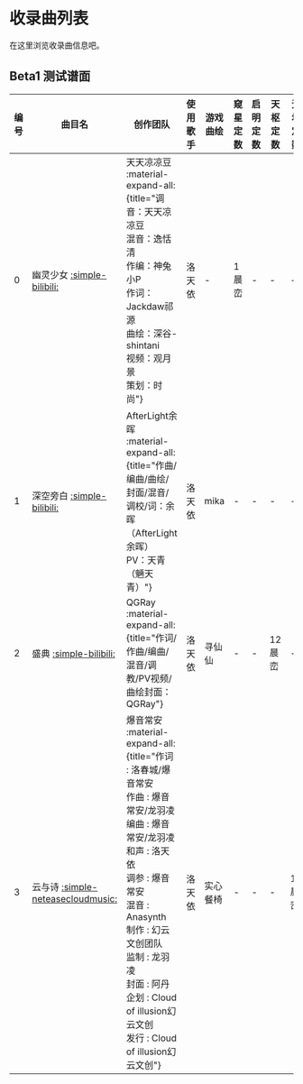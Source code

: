# 收录曲列表

在这里浏览收录曲信息吧。

## Beta1 测试谱面

| 编号 | 曲目名 | 创作团队 | 使用歌手 | 游戏曲绘 | 窥星定数 | 启明定数 | 天枢定数 | 无垠定数 |
| --- | --- | --- | --- | --- | --- | --- | --- | --- |
| 0 | 幽灵少女 [:simple-bilibili:](https://www.bilibili.com/video/BV1qX4y1w7k3) | 天天凉凉豆 :material-expand-all:{title="调音：天天凉凉豆<br>混音：逸恬清<br>作编：神兔小P<br>作词：Jackdaw祁源<br>曲绘：深谷-shintani<br>视频：观月景<br>策划：时尚"} | 洛天依 | - | 1 晨峦 | - | - | - |
| 1 | 深空旁白 [:simple-bilibili:](https://www.bilibili.com/video/BV1CY411G7Fb) | AfterLight余晖 :material-expand-all:{title="作曲/编曲/曲绘/封面/混音/调校/词：余晖（AfterLight余晖）<br>PV：天青（魎天青）"} | 洛天依 | mika | - | - | - | - |
| 2 | 盛典 [:simple-bilibili:](https://www.bilibili.com/video/BV1Kv4y1c76k) | QGRay :material-expand-all:{title="作词/作曲/编曲/混音/调教/PV视频/曲绘封面：QGRay"}| 洛天依 | 寻仙仙 | - | - | 12 晨峦 | - |
| 3 | 云与诗 [:simple-neteasecloudmusic:](https://music.163.com/#/song?id=2051891255) | 爆音常安 :material-expand-all:{title="作词 : 洛春城/爆音常安<br>作曲 : 爆音常安/龙羽凌<br>编曲 : 爆音常安/龙羽凌<br>和声 : 洛天依<br>调参 : 爆音常安<br>混音 : Anasynth<br>制作 : 幻云文创团队<br>监制 : 龙羽凌<br>封面 : 阿丹<br>企划 : Cloud of illusion幻云文创<br>发行 : Cloud of illusion幻云文创"} | 洛天依 | 实心餐椅 | - | - | - | 17 晨峦 |